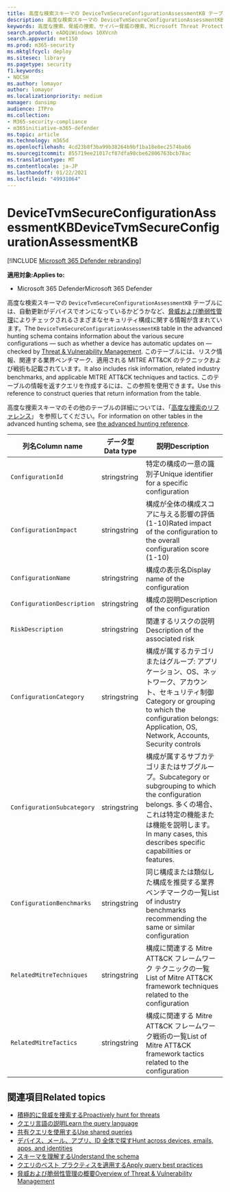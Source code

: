 ```yaml
---
title: 高度な検索スキーマの DeviceTvmSecureConfigurationAssessmentKB テーブル
description: 高度な検索スキーマの DeviceTvmSecureConfigurationAssessmentKB テーブルに記載される、脅威および脆弱性管理により評価されるさまざまなセキュリティ構成について説明します。
keywords: 高度な捜索、脅威の捜索、サイバー脅威の捜索、Microsoft Threat Protection、Microsoft 365、mtp、m365、検索、クエリ、テレメトリ、スキーマ リファレンス、kusto、テーブル、列、データ型、説明、脅威 & 脆弱性管理、TVM、デバイス管理、セキュリティ構成、MITRE ATT&CK フレームワーク、ナレッジ ベース、KB、DeviceTvmSecureConfigurationAssessmentKB
search.product: eADQiWindows 10XVcnh
search.appverid: met150
ms.prod: m365-security
ms.mktglfcycl: deploy
ms.sitesec: library
ms.pagetype: security
f1.keywords:
- NOCSH
ms.author: lomayor
author: lomayor
ms.localizationpriority: medium
manager: dansimp
audience: ITPro
ms.collection:
- M365-security-compliance
- m365initiative-m365-defender
ms.topic: article
ms.technology: m365d
ms.openlocfilehash: 4cd23b8f3ba99b38264b9bf1ba18e8ec2574bab6
ms.sourcegitcommit: 855719ee21017cf87dfa98cbe62806763bcb78ac
ms.translationtype: MT
ms.contentlocale: ja-JP
ms.lasthandoff: 01/22/2021
ms.locfileid: "49931064"
---
```

# <a name="devicetvmsecureconfigurationassessmentkb"></a><span data-ttu-id="af0ea-104">DeviceTvmSecureConfigurationAssessmentKB</span><span class="sxs-lookup"><span data-stu-id="af0ea-104">DeviceTvmSecureConfigurationAssessmentKB</span></span>

[!INCLUDE [Microsoft 365 Defender rebranding](../includes/microsoft-defender.md)]


<span data-ttu-id="af0ea-105">**適用対象:**</span><span class="sxs-lookup"><span data-stu-id="af0ea-105">**Applies to:**</span></span>
- <span data-ttu-id="af0ea-106">Microsoft 365 Defender</span><span class="sxs-lookup"><span data-stu-id="af0ea-106">Microsoft 365 Defender</span></span>



<span data-ttu-id="af0ea-107">高度な検索スキーマの `DeviceTvmSecureConfigurationAssessmentKB` テーブルには、自動更新がデバイスでオンになっているかどうかなど、[脅威および脆弱性管理](https://docs.microsoft.com/windows/security/threat-protection/microsoft-defender-atp/next-gen-threat-and-vuln-mgt)によりチェックされるさまざまなセキュリティ構成に関する情報が含まれています。</span><span class="sxs-lookup"><span data-stu-id="af0ea-107">The `DeviceTvmSecureConfigurationAssessmentKB` table in the advanced hunting schema contains information about the various secure configurations — such as whether a device has automatic updates on — checked by [Threat & Vulnerability Management](https://docs.microsoft.com/windows/security/threat-protection/microsoft-defender-atp/next-gen-threat-and-vuln-mgt).</span></span> <span data-ttu-id="af0ea-108">このテーブルには、リスク情報、関連する業界ベンチマーク、適用される MITRE ATT&CK のテクニックおよび戦術も記載されています。</span><span class="sxs-lookup"><span data-stu-id="af0ea-108">It also includes risk information, related industry benchmarks, and applicable MITRE ATT&CK techniques and tactics.</span></span> <span data-ttu-id="af0ea-109">このテーブルの情報を返すクエリを作成するには、この参照を使用できます。</span><span class="sxs-lookup"><span data-stu-id="af0ea-109">Use this reference to construct queries that return information from the table.</span></span>

<span data-ttu-id="af0ea-110">高度な捜索スキーマのその他のテーブルの詳細については、「[高度な捜索のリファレンス](advanced-hunting-schema-tables.md)」 を参照してください。</span><span class="sxs-lookup"><span data-stu-id="af0ea-110">For information on other tables in the advanced hunting schema, see [the advanced hunting reference](advanced-hunting-schema-tables.md).</span></span>

| <span data-ttu-id="af0ea-111">列名</span><span class="sxs-lookup"><span data-stu-id="af0ea-111">Column name</span></span> | <span data-ttu-id="af0ea-112">データ型</span><span class="sxs-lookup"><span data-stu-id="af0ea-112">Data type</span></span> | <span data-ttu-id="af0ea-113">説明</span><span class="sxs-lookup"><span data-stu-id="af0ea-113">Description</span></span> |
|-------------|-----------|-------------|
| `ConfigurationId` | <span data-ttu-id="af0ea-114">string</span><span class="sxs-lookup"><span data-stu-id="af0ea-114">string</span></span> | <span data-ttu-id="af0ea-115">特定の構成の一意の識別子</span><span class="sxs-lookup"><span data-stu-id="af0ea-115">Unique identifier for a specific configuration</span></span> |
| `ConfigurationImpact` | <span data-ttu-id="af0ea-116">string</span><span class="sxs-lookup"><span data-stu-id="af0ea-116">string</span></span> | <span data-ttu-id="af0ea-117">構成が全体の構成スコアに与える影響の評価 (1-10)</span><span class="sxs-lookup"><span data-stu-id="af0ea-117">Rated impact of the configuration to the overall configuration score (1-10)</span></span> |
| `ConfigurationName` | <span data-ttu-id="af0ea-118">string</span><span class="sxs-lookup"><span data-stu-id="af0ea-118">string</span></span> | <span data-ttu-id="af0ea-119">構成の表示名</span><span class="sxs-lookup"><span data-stu-id="af0ea-119">Display name of the configuration</span></span> |
| `ConfigurationDescription` | <span data-ttu-id="af0ea-120">string</span><span class="sxs-lookup"><span data-stu-id="af0ea-120">string</span></span> | <span data-ttu-id="af0ea-121">構成の説明</span><span class="sxs-lookup"><span data-stu-id="af0ea-121">Description of the configuration</span></span> |
| `RiskDescription` | <span data-ttu-id="af0ea-122">string</span><span class="sxs-lookup"><span data-stu-id="af0ea-122">string</span></span> | <span data-ttu-id="af0ea-123">関連するリスクの説明</span><span class="sxs-lookup"><span data-stu-id="af0ea-123">Description of the associated risk</span></span> |
| `ConfigurationCategory` | <span data-ttu-id="af0ea-124">string</span><span class="sxs-lookup"><span data-stu-id="af0ea-124">string</span></span> | <span data-ttu-id="af0ea-125">構成が属するカテゴリまたはグループ: アプリケーション、OS、ネットワーク、アカウント、セキュリティ制御</span><span class="sxs-lookup"><span data-stu-id="af0ea-125">Category or grouping to which the configuration belongs: Application, OS, Network, Accounts, Security controls</span></span>|
| `ConfigurationSubcategory` | <span data-ttu-id="af0ea-126">string</span><span class="sxs-lookup"><span data-stu-id="af0ea-126">string</span></span> |<span data-ttu-id="af0ea-127">構成が属するサブカテゴリまたはサブグループ。</span><span class="sxs-lookup"><span data-stu-id="af0ea-127">Subcategory or subgrouping to which the configuration belongs.</span></span> <span data-ttu-id="af0ea-128">多くの場合、これは特定の機能または機能を説明します。</span><span class="sxs-lookup"><span data-stu-id="af0ea-128">In many cases, this describes specific capabilities or features.</span></span> |
| `ConfigurationBenchmarks` | <span data-ttu-id="af0ea-129">string</span><span class="sxs-lookup"><span data-stu-id="af0ea-129">string</span></span> | <span data-ttu-id="af0ea-130">同じ構成または類似した構成を推奨する業界ベンチマークの一覧</span><span class="sxs-lookup"><span data-stu-id="af0ea-130">List of industry benchmarks recommending the same or similar configuration</span></span> |
| `RelatedMitreTechniques` | <span data-ttu-id="af0ea-131">string</span><span class="sxs-lookup"><span data-stu-id="af0ea-131">string</span></span> | <span data-ttu-id="af0ea-132">構成に関連する Mitre ATT&CK フレームワーク テクニックの一覧</span><span class="sxs-lookup"><span data-stu-id="af0ea-132">List of Mitre ATT&CK framework techniques related to the configuration</span></span> |
| `RelatedMitreTactics ` | <span data-ttu-id="af0ea-133">string</span><span class="sxs-lookup"><span data-stu-id="af0ea-133">string</span></span> | <span data-ttu-id="af0ea-134">構成に関連する Mitre ATT&CK フレームワーク戦術の一覧</span><span class="sxs-lookup"><span data-stu-id="af0ea-134">List of Mitre ATT&CK framework tactics related to the configuration</span></span> |

## <a name="related-topics"></a><span data-ttu-id="af0ea-135">関連項目</span><span class="sxs-lookup"><span data-stu-id="af0ea-135">Related topics</span></span>

- [<span data-ttu-id="af0ea-136">積極的に脅威を捜索する</span><span class="sxs-lookup"><span data-stu-id="af0ea-136">Proactively hunt for threats</span></span>](advanced-hunting-overview.md)
- [<span data-ttu-id="af0ea-137">クエリ言語の説明</span><span class="sxs-lookup"><span data-stu-id="af0ea-137">Learn the query language</span></span>](advanced-hunting-query-language.md)
- [<span data-ttu-id="af0ea-138">共有クエリを使用する</span><span class="sxs-lookup"><span data-stu-id="af0ea-138">Use shared queries</span></span>](advanced-hunting-shared-queries.md)
- [<span data-ttu-id="af0ea-139">デバイス、メール、アプリ、ID 全体で探す</span><span class="sxs-lookup"><span data-stu-id="af0ea-139">Hunt across devices, emails, apps, and identities</span></span>](advanced-hunting-query-emails-devices.md)
- [<span data-ttu-id="af0ea-140">スキーマを理解する</span><span class="sxs-lookup"><span data-stu-id="af0ea-140">Understand the schema</span></span>](advanced-hunting-schema-tables.md)
- [<span data-ttu-id="af0ea-141">クエリのベスト プラクティスを適用する</span><span class="sxs-lookup"><span data-stu-id="af0ea-141">Apply query best practices</span></span>](advanced-hunting-best-practices.md)
- [<span data-ttu-id="af0ea-142">脅威および脆弱性管理の概要</span><span class="sxs-lookup"><span data-stu-id="af0ea-142">Overview of Threat & Vulnerability Management</span></span>](https://docs.microsoft.com/windows/security/threat-protection/microsoft-defender-atp/next-gen-threat-and-vuln-mgt)

